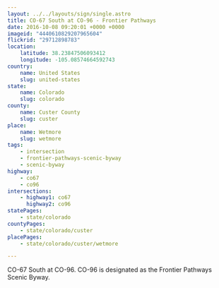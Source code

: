 ```yaml
---
layout: ../../layouts/sign/single.astro
title: CO-67 South at CO-96 - Frontier Pathways
date: 2016-10-08 09:20:01 +0000 +0000
imageid: "4440610829207965604"
flickrid: "29712898783"
location:
    latitude: 38.23847506093412
    longitude: -105.08574664592743
country:
    name: United States
    slug: united-states
state:
    name: Colorado
    slug: colorado
county:
    name: Custer County
    slug: custer
place:
    name: Wetmore
    slug: wetmore
tags:
    - intersection
    - frontier-pathways-scenic-byway
    - scenic-byway
highway:
    - co67
    - co96
intersections:
    - highway1: co67
      highway2: co96
statePages:
    - state/colorado
countyPages:
    - state/colorado/custer
placePages:
    - state/colorado/custer/wetmore

---
```

CO-67 South at CO-96.  CO-96 is designated as the Frontier Pathways Scenic Byway.